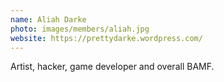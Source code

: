 ```yaml
---
name: Aliah Darke
photo: images/members/aliah.jpg
website: https://prettydarke.wordpress.com/
---
```

Artist, hacker, game developer and overall BAMF.
